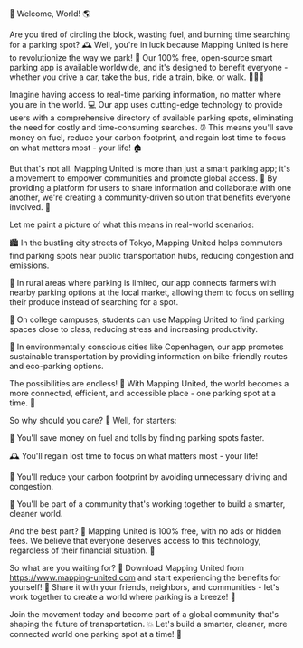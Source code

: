 🚀 Welcome, World! 🌎

Are you tired of circling the block, wasting fuel, and burning time searching for a parking spot? 🕰️ Well, you're in luck because Mapping United is here to revolutionize the way we park! 🤩 Our 100% free, open-source smart parking app is available worldwide, and it's designed to benefit everyone - whether you drive a car, take the bus, ride a train, bike, or walk. 🚶‍♀️🚌

Imagine having access to real-time parking information, no matter where you are in the world. 💻 Our app uses cutting-edge technology to provide users with a comprehensive directory of available parking spots, eliminating the need for costly and time-consuming searches. ⏰ This means you'll save money on fuel, reduce your carbon footprint, and regain lost time to focus on what matters most - your life! 🏠

But that's not all. Mapping United is more than just a smart parking app; it's a movement to empower communities and promote global access. 💪 By providing a platform for users to share information and collaborate with one another, we're creating a community-driven solution that benefits everyone involved. 🌟

Let me paint a picture of what this means in real-world scenarios:

🏙️ In the bustling city streets of Tokyo, Mapping United helps commuters find parking spots near public transportation hubs, reducing congestion and emissions.

🚗 In rural areas where parking is limited, our app connects farmers with nearby parking options at the local market, allowing them to focus on selling their produce instead of searching for a spot.

🚌 On college campuses, students can use Mapping United to find parking spaces close to class, reducing stress and increasing productivity.

🌳 In environmentally conscious cities like Copenhagen, our app promotes sustainable transportation by providing information on bike-friendly routes and eco-parking options.

The possibilities are endless! 🤯 With Mapping United, the world becomes a more connected, efficient, and accessible place - one parking spot at a time. 🚀

So why should you care? 🤔 Well, for starters:

💸 You'll save money on fuel and tolls by finding parking spots faster.

🕰️ You'll regain lost time to focus on what matters most - your life!

🌿 You'll reduce your carbon footprint by avoiding unnecessary driving and congestion.

👫 You'll be part of a community that's working together to build a smarter, cleaner world.

And the best part? 🎉 Mapping United is 100% free, with no ads or hidden fees. We believe that everyone deserves access to this technology, regardless of their financial situation. 💸

So what are you waiting for? 🔴 Download Mapping United from https://www.mapping-united.com and start experiencing the benefits for yourself! 📲 Share it with your friends, neighbors, and communities - let's work together to create a world where parking is a breeze! 🌊

Join the movement today and become part of a global community that's shaping the future of transportation. 💥 Let's build a smarter, cleaner, more connected world one parking spot at a time! 🚀